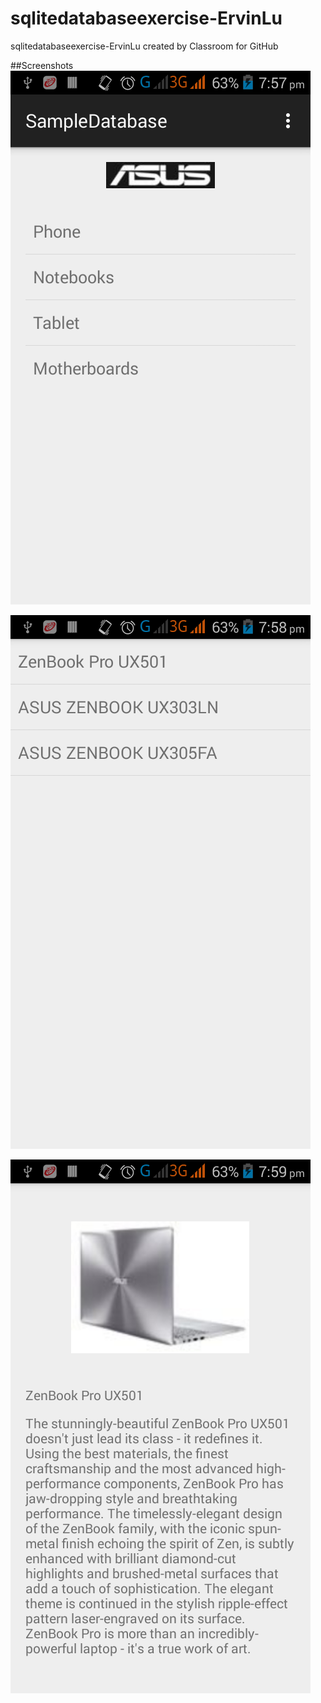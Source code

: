 # sqlitedatabaseexercise-ErvinLu
sqlitedatabaseexercise-ErvinLu created by Classroom for GitHub

##Screenshots
![alt tag](https://github.com/DeLaSalleUniversity-Manila/sqlitedatabaseexercise-ErvinLu/blob/master/device-2015-10-20-195811.png)

![alt tag](https://github.com/DeLaSalleUniversity-Manila/sqlitedatabaseexercise-ErvinLu/blob/master/device-2015-10-20-195826.png)

![alt tag](https://github.com/DeLaSalleUniversity-Manila/sqlitedatabaseexercise-ErvinLu/blob/master/device-2015-10-20-195954.png)

